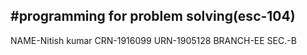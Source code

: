 #programming for problem solving(esc-104)
------------------
NAME-Nitish kumar
CRN-1916099
URN-1905128
BRANCH-EE
SEC.-B
